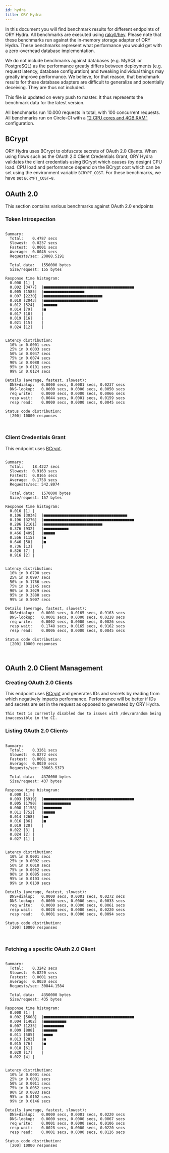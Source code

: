 ```yaml
---
id: hydra
title: ORY Hydra
---
```


In this document you will find benchmark results for different endpoints of ORY Hydra. All benchmarks are executed
using [rakyll/hey](https://github.com/rakyll/hey). Please note that these benchmarks run against the in-memory storage
adapter of ORY Hydra. These benchmarks represent what performance you would get with a zero-overhead database implementation.

We do not include benchmarks against databases (e.g. MySQL or PostgreSQL) as the performance greatly differs between
deployments (e.g. request latency, database configuration) and tweaking individual things may greatly improve performance.
We believe, for that reason, that benchmark results for these database adapters are difficult to generalize and potentially
deceiving. They are thus not included.

This file is updated on every push to master. It thus represents the benchmark data for the latest version.

All benchmarks run 10.000 requests in total, with 100 concurrent requests. All benchmarks run on Circle-CI with a
["2 CPU cores and 4GB RAM"](https://support.circleci.com/hc/en-us/articles/360000489307-Why-do-my-tests-take-longer-to-run-on-CircleCI-than-locally-)
configuration.

## BCrypt

ORY Hydra uses BCrypt to obfuscate secrets of OAuth 2.0 Clients. When using flows such as the OAuth 2.0 Client Credentials
Grant, ORY Hydra validates the client credentials using BCrypt which causes (by design) CPU load. CPU load and performance
depend on the BCrypt cost which can be set using the environment variable `BCRYPT_COST`. For these benchmarks,
we have set `BCRYPT_COST=8`.

## OAuth 2.0

This section contains various benchmarks against OAuth 2.0 endpoints

### Token Introspection

```

Summary:
  Total:	0.4787 secs
  Slowest:	0.0237 secs
  Fastest:	0.0001 secs
  Average:	0.0046 secs
  Requests/sec:	20888.5191
  
  Total data:	1550000 bytes
  Size/request:	155 bytes

Response time histogram:
  0.000 [1]	|
  0.002 [3477]	|■■■■■■■■■■■■■■■■■■■■■■■■■■■■■■■■■■■■■■■■
  0.005 [1585]	|■■■■■■■■■■■■■■■■■■
  0.007 [2230]	|■■■■■■■■■■■■■■■■■■■■■■■■■■
  0.010 [2043]	|■■■■■■■■■■■■■■■■■■■■■■■■
  0.012 [524]	|■■■■■■
  0.014 [79]	|■
  0.017 [18]	|
  0.019 [16]	|
  0.021 [15]	|
  0.024 [12]	|


Latency distribution:
  10% in 0.0001 secs
  25% in 0.0003 secs
  50% in 0.0047 secs
  75% in 0.0074 secs
  90% in 0.0088 secs
  95% in 0.0101 secs
  99% in 0.0124 secs

Details (average, fastest, slowest):
  DNS+dialup:	0.0000 secs, 0.0001 secs, 0.0237 secs
  DNS-lookup:	0.0000 secs, 0.0000 secs, 0.0050 secs
  req write:	0.0000 secs, 0.0000 secs, 0.0066 secs
  resp wait:	0.0044 secs, 0.0001 secs, 0.0159 secs
  resp read:	0.0000 secs, 0.0000 secs, 0.0045 secs

Status code distribution:
  [200]	10000 responses



```

### Client Credentials Grant

This endpoint uses [BCrypt](#bcrypt).

```

Summary:
  Total:	18.4227 secs
  Slowest:	0.9163 secs
  Fastest:	0.0165 secs
  Average:	0.1758 secs
  Requests/sec:	542.8074
  
  Total data:	1570000 bytes
  Size/request:	157 bytes

Response time histogram:
  0.016 [1]	|
  0.106 [3034]	|■■■■■■■■■■■■■■■■■■■■■■■■■■■■■■■■■■■■■
  0.196 [3276]	|■■■■■■■■■■■■■■■■■■■■■■■■■■■■■■■■■■■■■■■■
  0.286 [2161]	|■■■■■■■■■■■■■■■■■■■■■■■■■■
  0.376 [932]	|■■■■■■■■■■■
  0.466 [409]	|■■■■■
  0.556 [115]	|■
  0.646 [50]	|■
  0.736 [13]	|
  0.826 [7]	|
  0.916 [2]	|


Latency distribution:
  10% in 0.0790 secs
  25% in 0.0997 secs
  50% in 0.1766 secs
  75% in 0.2145 secs
  90% in 0.3029 secs
  95% in 0.3880 secs
  99% in 0.5007 secs

Details (average, fastest, slowest):
  DNS+dialup:	0.0001 secs, 0.0165 secs, 0.9163 secs
  DNS-lookup:	0.0001 secs, 0.0000 secs, 0.0228 secs
  req write:	0.0002 secs, 0.0000 secs, 0.0826 secs
  resp wait:	0.1748 secs, 0.0165 secs, 0.9162 secs
  resp read:	0.0006 secs, 0.0000 secs, 0.0845 secs

Status code distribution:
  [200]	10000 responses



```

## OAuth 2.0 Client Management

### Creating OAuth 2.0 Clients

This endpoint uses [BCrypt](#bcrypt) and generates IDs and secrets by reading from  which negatively impacts
performance. Performance will be better if IDs and secrets are set in the request as opposed to generated by ORY Hydra.

```
This test is currently disabled due to issues with /dev/urandom being inaccessible in the CI.
```

### Listing OAuth 2.0 Clients

```

Summary:
  Total:	0.3261 secs
  Slowest:	0.0272 secs
  Fastest:	0.0001 secs
  Average:	0.0030 secs
  Requests/sec:	30663.5373
  
  Total data:	4370000 bytes
  Size/request:	437 bytes

Response time histogram:
  0.000 [1]	|
  0.003 [5919]	|■■■■■■■■■■■■■■■■■■■■■■■■■■■■■■■■■■■■■■■■
  0.005 [1790]	|■■■■■■■■■■■■
  0.008 [1158]	|■■■■■■■■
  0.011 [752]	|■■■■■
  0.014 [268]	|■■
  0.016 [86]	|■
  0.019 [20]	|
  0.022 [3]	|
  0.024 [2]	|
  0.027 [1]	|


Latency distribution:
  10% in 0.0001 secs
  25% in 0.0002 secs
  50% in 0.0010 secs
  75% in 0.0052 secs
  90% in 0.0085 secs
  95% in 0.0103 secs
  99% in 0.0139 secs

Details (average, fastest, slowest):
  DNS+dialup:	0.0000 secs, 0.0001 secs, 0.0272 secs
  DNS-lookup:	0.0000 secs, 0.0000 secs, 0.0033 secs
  req write:	0.0000 secs, 0.0000 secs, 0.0061 secs
  resp wait:	0.0028 secs, 0.0000 secs, 0.0220 secs
  resp read:	0.0001 secs, 0.0000 secs, 0.0094 secs

Status code distribution:
  [200]	10000 responses



```

### Fetching a specific OAuth 2.0 Client

```

Summary:
  Total:	0.3242 secs
  Slowest:	0.0220 secs
  Fastest:	0.0001 secs
  Average:	0.0030 secs
  Requests/sec:	30844.1584
  
  Total data:	4350000 bytes
  Size/request:	435 bytes

Response time histogram:
  0.000 [1]	|
  0.002 [5608]	|■■■■■■■■■■■■■■■■■■■■■■■■■■■■■■■■■■■■■■■■
  0.004 [1402]	|■■■■■■■■■■
  0.007 [1235]	|■■■■■■■■■
  0.009 [888]	|■■■■■■
  0.011 [505]	|■■■■
  0.013 [203]	|■
  0.015 [76]	|■
  0.018 [61]	|
  0.020 [17]	|
  0.022 [4]	|


Latency distribution:
  10% in 0.0001 secs
  25% in 0.0001 secs
  50% in 0.0011 secs
  75% in 0.0052 secs
  90% in 0.0083 secs
  95% in 0.0102 secs
  99% in 0.0146 secs

Details (average, fastest, slowest):
  DNS+dialup:	0.0000 secs, 0.0001 secs, 0.0220 secs
  DNS-lookup:	0.0000 secs, 0.0000 secs, 0.0067 secs
  req write:	0.0001 secs, 0.0000 secs, 0.0106 secs
  resp wait:	0.0028 secs, 0.0000 secs, 0.0220 secs
  resp read:	0.0001 secs, 0.0000 secs, 0.0126 secs

Status code distribution:
  [200]	10000 responses



```
